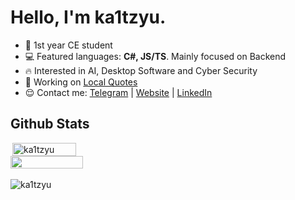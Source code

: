 # Hello, I'm ka1tzyu.

- 📕 1st year CE student
- 💻 Featured languages: **C#, JS/TS**. Mainly focused on Backend
- 🔥 Interested in AI, Desktop Software and Cyber Security
- 🚀 Working on [Local Quotes](https://github.com/ka1tzyu/local-quotes)
- 😌 Contact me: [Telegram](https://t.me/ka1tzyu) | [Website](https://ka1tzyu.dev) | [LinkedIn](https://www.linkedin.com/in/ka1tzyu)

## Github Stats
<div style="display:flex;flex-direction:column;">

<img src="https://github-readme-stats.vercel.app/api?username=ka1tzyu&show_icons=true&theme=gotham&`show_icons=true&include_all_commits=true&count_private=true&show_owner=true" alt="ka1tzyu" width="45%" align="right"/>
<img src="https://github-readme-streak-stats.herokuapp.com/?user=ka1tzyu&theme=dark" width="48%" >
</div>
<br/>
<img src="https://activity-graph.herokuapp.com/graph?username=ka1tzyu&bg_color=000000&color=4fff67&line=4fff67&point=ffffff&area=true&hide_border=true" alt="ka1tzyu" align="center"/>
